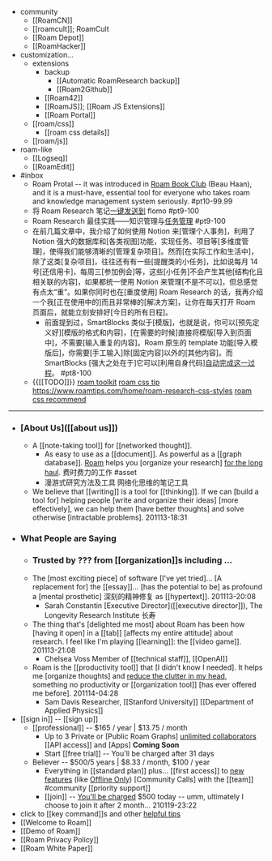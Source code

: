 - community 
    - [[RoamCN]]
    - [[roamcult]]; RoamCult
    - [[Roam Depot]]
    - [[RoamHacker]]
- customization...
    - extensions
        - backup
            - [[Automatic RoamResearch backup]]
            - [[Roam2Github]]
        - [[Roam42]]
        - [[RoamJS]]; [[Roam JS Extensions]]
        - [[Roam Portal]]
    - [[roam/css]]
        - [[roam css details]]
    - [[roam/js]]
- roam-like
    - [[Logseq]]
    - [[RoamEdit]]
- #inbox
    - Roam Protal -- it was introduced in [Roam Book Club](https://chrome.google.com/webstore/detail/roam-portal/kgkmjbhbdakcdfkkgmmihcceekcdmefe?hl=en) (Beau Haan), and it is a must-have, essential tool for everyone who takes roam and knowledge management system seriously. #pt10-99.99
    - 将 Roam Research 笔记[一键发送到](https://sspai.com/post/65939) flomo #pt9-100
    - Roam Research 最佳实践——知识管理与[任务管理](https://www.zhihu.com/question/384453977/answer/1817476739) #pt9-100
    - 在前几篇文章中，我介绍了如何使用 Notion 来[管理个人事务]，利用了 Notion 强大的数据库和[各类视图]功能，实现任务、项目等[多维度管理]，使得我们能够清晰的[管理复杂项目]。然而[在实际工作和生活中]，除了这类[复杂项目]，往往还有有一些[提醒类的小任务]，比如说每月 14 号[还信用卡]，每周三[参加例会]等，这些[小任务]不会产生其他[结构化且相关联的内容]，如果都统一使用 Notion 来管理[不是不可以]，但总感觉有点太“重”。如果你同时也在[重度使用] Roam Research 的话，我再介绍一个我[正在使用中的]而且非常棒的[解决方案]，让你在每天打开 Roam 页面后，就能立刻安排好[今日的所有日程]。
        - 前面提到过，SmartBlocks 类似于[模版]，也就是说，你可以[预先定义好][模版的格式和内容]，[在需要的时候]直接将模版[导入到页面中]，不需要[输入重复的内容]。Roam 原生的 template 功能[导入模版后]，你需要[手工输入]除[固定内容]以外的[其他内容]。而 SmartBlocks [强大之处在于]它可以[利用自身代码][自动完成这一过程](https://zhuanlan.zhihu.com/p/362597580)。 #pt8-100
    - {{[[TODO]]}} [roam toolkit](https://chrome.google.com/webstore/detail/roam-toolkit/ebckolanhdjilblnkcgcgifaikppnhba) 
[roam css tip](https://www.notion.so/Roam-CSS-d8d781a01a3b4fd9a46d5fb2dd10e7c6) 
https://www.roamtips.com/home/roam-research-css-styles
[roam css recommend](https://nesslabs.com/the-best-css-themes-for-roam-research)
- ---
- ### [About Us]([[about us]])
    - A [[note-taking tool]] for [[networked thought]].
        - As easy to use as a [[document]]. As powerful as a [[graph database]].
[Roam](https://roamresearch.com/) helps you [organize your research] [for the long haul](https://roamresearch.com/assets/images/Roam-Group-min.png). 费时费力的工作 #asset
        - 漫游式研究方法及工具
网络化思维的笔记工具
    - We believe that [[writing]] is a tool for [[thinking]]. If we can [build a tool for] helping people [write and organize their ideas] [more effectively], we can help them [have better thoughts] and solve otherwise [intractable problems].
201113-18:31
- ### What People are Saying
    - ### Trusted by ??? from [[organization]]s including ...
    - The [most exciting piece] of software [I've yet tried]... [A replacement for] the [[essay]]... [has the potential to be] as profound a [mental prosthetic] 深刻的精神修复 as [[hypertext]].
201113-20:08
        - Sarah Constantin
[Executive Director]([[executive director]]), The Longevity Research Institute 长寿
    - The thing that's [delighted me most] about Roam has been how [having it open] in a [[tab]] [affects my entire attitude] about research. I feel like I'm playing [[learning]]: the [[video game]].
201113-21:08
        - Chelsea Voss
Member of [[technical staff]], [[OpenAI]]
    - Roam is the [[productivity tool]] that [I didn't know I needed]. It helps me [organize thoughts] and [reduce the clutter in my head](((VMLIk_QqI))), something no productivity or [[organization tool]] [has ever offered me before].
201114-04:28
        - Sam Davis
Researcher, [[Stanford University]] [[Department of Applied Physics]]
- [[sign in]] -- [[sign up]]
    - [[professional]] -- $165 / year | $13.75 / month
        - Up to 3 Private or [Public Roam Graphs]
[unlimited collaborators]([[collaborator]])
[[API access]] and [Apps] __Coming Soon__
        - Start [[free trial]] -- You'll be charged after 31 days
    - Believer -- $500/5 years | $8.33 / month, $100 / year 
        - Everything in [[standard plan]] plus...
[[first access]] to [new features]([[feature]]) (like [Offline Only]([[offline]]))
[Community Calls] with the [[team]] #community 
[[priority support]]
        - [[join]] -- [You'll be charged]([[charged]]) $500 today -- umm, ultimately I choose to join it after 2 month...
210119-23:22
- click to [[key command]]s and other [helpful tips]([[tip]]) 
- [[Welcome to Roam]]
- [[Demo of Roam]]
- [[Roam Privacy Policy]]
- [[Roam White Paper]]
